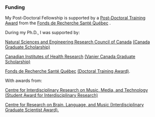 ### Funding

My Post-Doctoral Fellowship is supported by a [Post-Doctoral Training Award](http://www.frqs.gouv.qc.ca/en/bourses-et-subventions/consulter-les-programmes-remplir-une-demande/bourse/formation-postdoctorale--2015-2016-1xseyiso1416322726585) from the [Fonds de Recherche Santé Québec](http://www.frqs.gouv.qc.ca/en/) .

During my Ph.D., I was supported by:

[Natural Sciences and Engineering Research Council of Canada](http://www.nserc-crsng.gc.ca/index_eng.asp) [(Canada Graduate Scholarship)](http://www.nserc-crsng.gc.ca/Students-Etudiants/PG-CS/BellandPostgrad-BelletSuperieures_eng.asp)

[Canadian Institutes of Health Research](http://www.cihr-irsc.gc.ca/e/193.html) [(Vanier Canada Graduate Scholarship)](http://www.vanier.gc.ca/en/home-accueil.html) 

[Fonds de Recherche Santé Québec](http://www.frqs.gouv.qc.ca/en/) [(Doctoral Training Award)](http://www.frqs.gouv.qc.ca/en/bourses-et-subventions/consulter-les-programmes-remplir-une-demande/bourse/master-s-or-doctoral-training--2014-2015-mba4ebac1409320664966). 

With awards from: 

[Centre for Interdisciplinary Research on Music, Media, and Technology](http://www.cirmmt.org/) [(Student Award for Interdisciplinary Research)](http://www.cirmmt.org/research/support/student/past/awards13-14) 

[Centre for Research on Brain, Language, and Music (Interdisciplinary Graduate Scientist Award).](http://www.crblm.ca/)
